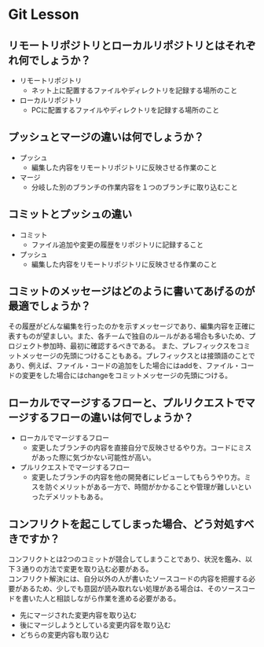# Git Lesson

## リモートリポジトリとローカルリポジトリとはそれぞれ何でしょうか？
* リモートリポジトリ
  * ネット上に配置するファイルやディレクトリを記録する場所のこと
* ローカルリポジトリ
  * PCに配置するファイルやディレクトリを記録する場所のこと



## プッシュとマージの違いは何でしょうか？
* プッシュ
  * 編集した内容をリモートリポジトリに反映させる作業のこと
* マージ
  * 分岐した別のブランチの作業内容を１つのブランチに取り込むこと



## コミットとプッシュの違い
* コミット
  * ファイル追加や変更の履歴をリポジトリに記録すること
* プッシュ
  * 編集した内容をリモートリポジトリに反映させる作業のこと



## コミットのメッセージはどのように書いてあげるのが最適でしょうか？
その履歴がどんな編集を行ったのかを示すメッセージであり、編集内容を正確に表すものが望ましい。また、各チームで独自のルールがある場合も多いため、プロジェクト参加時、最初に確認するべきである。
また、プレフィックスをコミットメッセージの先頭につけることもある。プレフィックスとは接頭語のことであり、例えば、ファイル・コードの追加をした場合にはaddを、ファイル・コードの変更をした場合にはchangeをコミットメッセージの先頭につける。



## ローカルでマージするフローと、プルリクエストでマージするフローの違いは何でしょうか？
* ローカルでマージするフロー
  * 変更したブランチの内容を直接自分で反映させるやり方。コードにミスがあった際に気づかない可能性が高い。
* プルリクエストでマージするフロー
  * 変更したブランチの内容を他の開発者にレビューしてもらうやり方。ミスを防ぐメリットがある一方で、時間がかかることや管理が難しいといったデメリットもある。



## コンフリクトを起こしてしまった場合、どう対処すべきですか？
コンフリクトとは2つのコミットが競合してしまうことであり、状況を鑑み、以下３通りの方法で変更を取り込む必要がある。  
コンフリクト解決には、自分以外の人が書いたソースコードの内容を把握する必要があるため、少しでも意図が読み取れない処理がある場合は、そのソースコードを書いた人と相談しながら作業を進める必要がある。
  * 先にマージされた変更内容を取り込む
  * 後にマージしようとしている変更内容を取り込む
  * どちらの変更内容も取り込む
